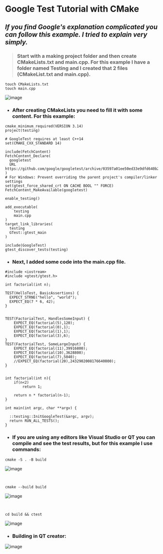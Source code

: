 # Google Test Tutorial with CMake
## *If you find Google's explanation complicated you can follow this example. I tried to explain very simply.*

>   ### Start with a making project folder and then create CMakeLists.txt and main.cpp. For this example I have a folder named Testing and I created that 2 files (CMakeList.txt and main.cpp).

```
touch CMakeLists.txt
touch main.cpp

```

![image](https://user-images.githubusercontent.com/62032779/220097914-05a10c5c-d21f-410d-8d36-6445b6a36659.png)

- ### After creating CMakeLists you need to fill it with some content. For this example: 

```
cmake_minimum_required(VERSION 3.14)
project(testing)

# GoogleTest requires at least C++14
set(CMAKE_CXX_STANDARD 14)

include(FetchContent)
FetchContent_Declare(
  googletest
  URL https://github.com/google/googletest/archive/03597a01ee50ed33e9dfd640b249b4be3799d395.zip
)
# For Windows: Prevent overriding the parent project's compiler/linker settings
set(gtest_force_shared_crt ON CACHE BOOL "" FORCE)
FetchContent_MakeAvailable(googletest) 

enable_testing()

add_executable(
	testing
	main.cpp
)
target_link_libraries(
  testing
  GTest::gtest_main
)

include(GoogleTest)
gtest_discover_tests(testing)

```
- ### Next, I added some code into the main.cpp file. 
```
#include <iostream>
#include <gtest/gtest.h>

int factorial(int n);

TEST(HelloTest, BasicAssertions) {
  EXPECT_STRNE("hello", "world");
  EXPECT_EQ(7 * 6, 42);
}


TEST(FactorialTest, HandlesSomeInput) {
    EXPECT_EQ(factorial(5),120);
    EXPECT_EQ(factorial(0),1);
    EXPECT_EQ(factorial(1),1);
    EXPECT_EQ(factorial(3),6);
}
TEST(FactorialTest, SomeLargeInput) {
    EXPECT_EQ(factorial(11),39916800);
    EXPECT_EQ(factorial(10),3628800);
    EXPECT_EQ(factorial(7),5040);
    //EXPECT_EQ(factorial(20),2432902008176640000);
}


int factorial(int n){
    if(n<2)
        return 1;

    return n * factorial(n-1);
}

int main(int argc, char **argv) {

  ::testing::InitGoogleTest(&argc, argv);
  return RUN_ALL_TESTS();
}
```
- ### If you are using any editors like Visual Studio or QT you can compile and see the test results, but for this example I use commands:
```
cmake -S . -B build
```
![image](https://user-images.githubusercontent.com/62032779/220101840-708bad20-03aa-4992-be0c-d3838001eb8e.png)

<br>

```
cmake --build build
```
![image](https://user-images.githubusercontent.com/62032779/220102360-ae1ce99c-ea66-425c-8b4f-d3a3d14b400b.png)

<br>

```
cd build && ctest
```
![image](https://user-images.githubusercontent.com/62032779/220102596-17506359-f686-4804-ae1e-2db0dc24af4b.png)


- ### Building in QT creator:
![image](https://user-images.githubusercontent.com/62032779/220103690-0efe69c3-b80e-4801-91da-463c8001a9bb.png)




